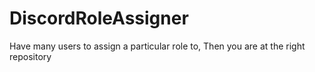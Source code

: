# DiscordRoleAssigner
Have many users to assign a particular role to, Then you are at the right repository

